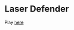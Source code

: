 # Laser Defender 
Play <a href="https://sharemygame.com/@YashG/laser-defender-by-yash-g" rel="nofollow">here</a>
